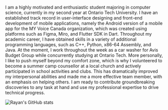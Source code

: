 I am a highly motivated and enthusiastic student majoring in computer science, currently in my second year at Ontario Tech University. I have an established track record in user-interface designing and front-end development of mobile applications, namely the Android version of a mobile app for the MY Voice Canada organization, which was created using platforms such as Figma, Miro, and Flutter SDK in Dart. Throughout my academic career, I have obtained skills in a variety of additional programming languages, such as C++, Python, x86-64 Assembly, and Java. At the moment, I work throughout the week as a car washer for Avis Budget Group while concurrently studying at Ontario Tech. More personally, I like to push myself beyond my comfort zone, which is why I volunteered to become a summer camp counsellor at a local church and actively participated in school activities and clubs. This has dramatically improved my interpersonal abilities and made me a more effective team member, with an emphasis on helping others. I am ready to contribute groundbreaking discoveries to any task at hand and use my professional expertise to drive technical progress.

![Rayan's GitHub stats](https://github-readme-stats.vercel.app/api?username=Rayan-Alam-UOIT&theme=dark&show_icons=true)
<!---
Rayan-Alam-UOIT/Rayan-Alam-UOIT is a ✨ special ✨ repository because its `README.md` (this file) appears on your GitHub profile.
You can click the Preview link to take a look at your changes.
--->
